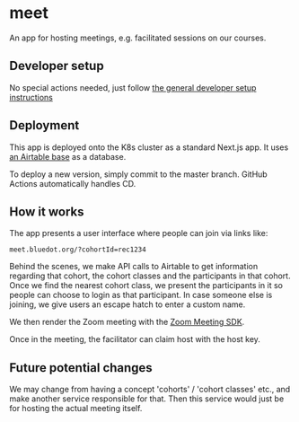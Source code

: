 # meet

An app for hosting meetings, e.g. facilitated sessions on our courses.

## Developer setup

No special actions needed, just follow [the general developer setup instructions](../../README.md#developer-setup-instructions)

## Deployment

This app is deployed onto the K8s cluster as a standard Next.js app. It uses [an Airtable base](https://airtable.com/appPs3sb9BrYZN69z) as a database.

To deploy a new version, simply commit to the master branch. GitHub Actions automatically handles CD.

## How it works

The app presents a user interface where people can join via links like:

```
meet.bluedot.org/?cohortId=rec1234
```

Behind the scenes, we make API calls to Airtable to get information regarding that cohort, the cohort classes and the participants in that cohort. Once we find the nearest cohort class, we present the participants in it so people can choose to login as that participant. In case someone else is joining, we give users an escape hatch to enter a custom name.

We then render the Zoom meeting with the [Zoom Meeting SDK](https://developers.zoom.us/docs/meeting-sdk/web/).

Once in the meeting, the facilitator can claim host with the host key.

## Future potential changes

We may change from having a concept 'cohorts' / 'cohort classes' etc., and make another service responsible for that. Then this service would just be for hosting the actual meeting itself.

